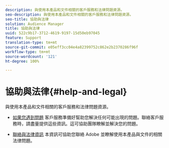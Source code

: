 ```yaml
---
description: 與使用本產品和文件相關的客戶服務和法律問題資源。
seo-description: 與使用本產品和文件相關的客戶服務和法律問題資源。
seo-title: 協助與法律
solution: Audience Manager
title: 協助與法律
uuid: 522c9b17-3712-4619-9197-15d50eb97045
feature: Support
translation-type: tm+mt
source-git-commit: e05eff3cc04e4a82399752c862e2b2370286f96f
workflow-type: tm+mt
source-wordcount: '121'
ht-degree: 100%

---
```



# 協助與法律{#help-and-legal}

與使用本產品和文件相關的客戶服務和法律問題資源。

* [如果您遇到問題](/help/using/help-legal/help-problem.md)
客戶服務準備好幫助您解決任何可能出現的問題。聯絡客戶服務時，請盡量提供這些資訊。這可協助團隊瞭解並解決您的問題。


* [聯絡與法律資訊](/help/using/help-legal/help-legal-contact.md)
本資訊可協助您聯絡 Adobe 並瞭解使用本產品與文件的相關法律問題。
